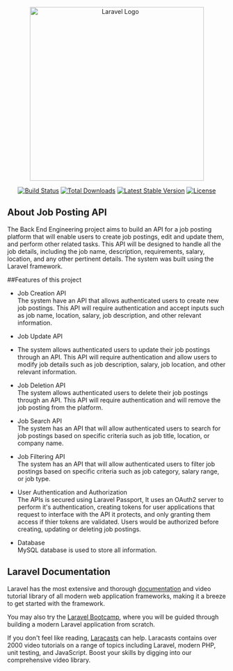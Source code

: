 <p align="center"><a href="https://laravel.com" target="_blank"><img src="https://raw.githubusercontent.com/laravel/art/master/logo-lockup/5%20SVG/2%20CMYK/1%20Full%20Color/laravel-logolockup-cmyk-red.svg" width="400" alt="Laravel Logo"></a></p>

<p align="center">
<a href="https://github.com/laravel/framework/actions"><img src="https://github.com/laravel/framework/workflows/tests/badge.svg" alt="Build Status"></a>
<a href="https://packagist.org/packages/laravel/framework"><img src="https://img.shields.io/packagist/dt/laravel/framework" alt="Total Downloads"></a>
<a href="https://packagist.org/packages/laravel/framework"><img src="https://img.shields.io/packagist/v/laravel/framework" alt="Latest Stable Version"></a>
<a href="https://packagist.org/packages/laravel/framework"><img src="https://img.shields.io/packagist/l/laravel/framework" alt="License"></a>
</p>

## About Job Posting API

The Back End Engineering project aims to build an API for a job posting platform that will enable users to create job postings, edit and update them, and perform other related tasks. This API will be designed to handle all the job details, including the job name, description, requirements, salary, location, and any other pertinent details. The system was built using the Laravel framework.

##Features of this project

- Job Creation API<br> 
The system have an API that allows authenticated users to create new job postings. This API will require authentication and accept inputs such as job name, location, salary, job description, and other relevant information.

- Job Update API<br>
- The system allows authenticated users to update their job postings through an API. This API will require authentication and allow users to modify job details such as job description, salary, job location, and other relevant information.

- Job Deletion API<br>
 The system allows authenticated users to delete their job postings through an API. This API will require authentication and will remove the job posting from the platform.
 
- Job Search API<br>
 The system has an API that will allow authenticated users to search for job postings based on specific criteria such as job title, location, or company name.
 
- Job Filtering API<br>
The system has an API that will allow authenticated users to filter job postings based on specific criteria such as job category, salary range, or job type.

- User Authentication and Authorization<br>
 The APIs is secured using Laravel Passport, It uses an OAuth2 server to perform it's authentication, creating tokens for user applications that request to interface with the API it protects, and only granting them access if thier tokens are validated. Users would be authorized before creating, updating or deleting job postings.
 
- Database<br>
  MySQL database is used to store all information.
  

## Laravel Documentation

Laravel has the most extensive and thorough [documentation](https://laravel.com/docs) and video tutorial library of all modern web application frameworks, making it a breeze to get started with the framework.

You may also try the [Laravel Bootcamp](https://bootcamp.laravel.com), where you will be guided through building a modern Laravel application from scratch.

If you don't feel like reading, [Laracasts](https://laracasts.com) can help. Laracasts contains over 2000 video tutorials on a range of topics including Laravel, modern PHP, unit testing, and JavaScript. Boost your skills by digging into our comprehensive video library.


